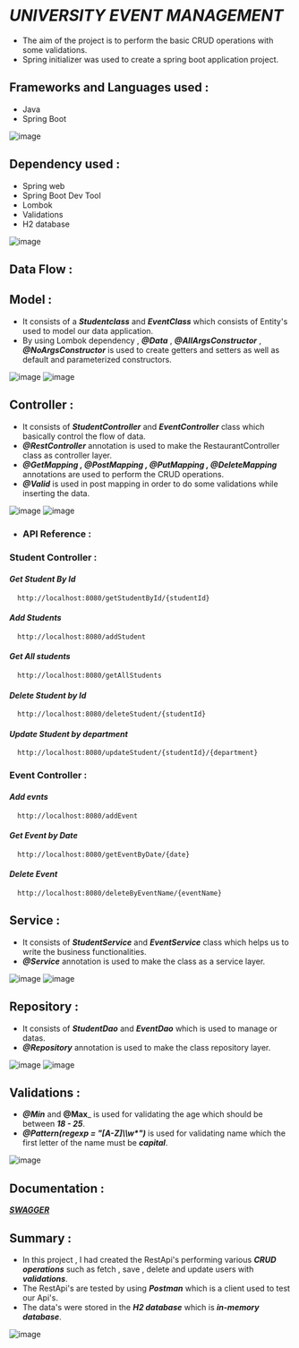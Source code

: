 
# ***UNIVERSITY EVENT MANAGEMENT***

- The aim of the project is to perform the basic CRUD operations with some validations.
- Spring initializer was used to create a spring boot application project.


## **Frameworks and Languages used :**

- Java
- Spring Boot

![image](https://user-images.githubusercontent.com/112794922/235488269-353d6d3d-f19f-496f-b019-68d1aafa4bb9.png)



## **Dependency used :**

- Spring web
- Spring Boot Dev Tool
- Lombok
- Validations
- H2 database

![image](https://user-images.githubusercontent.com/112794922/235488804-512a46c9-6867-416f-ad30-412fb65fbc4f.png)


## **Data Flow :**

## **Model :** 

- It consists of a  ___Studentclass___ and ___EventClass___ which consists of Entity's used to model our data application.
- By using Lombok dependency , ___@Data___ , ___@AllArgsConstructor___ , ___@NoArgsConstructor___ is used to create getters and setters as well as default and parameterized constructors.

![image](https://user-images.githubusercontent.com/112794922/235488840-8d9e9ede-673a-4c0c-9f94-0d913767887e.png)
![image](https://user-images.githubusercontent.com/112794922/235488848-85d63ed2-6db4-4a31-81d1-4c885c447033.png)


## **Controller :**

- It consists of ___StudentController___ and ___EventController___ class which basically control the flow of data.
- ___@RestController___ annotation is used to make the RestaurantController class as controller layer.
- ___@GetMapping , @PostMapping , @PutMapping , @DeleteMapping___ annotations are used to perform the CRUD operations.
- ___@Valid___ is used in post mapping in order to do some validations while inserting the data.

![image](https://user-images.githubusercontent.com/112794922/235489197-8a64c796-b17d-4454-9829-cdd2db76faf6.png)
![image](https://user-images.githubusercontent.com/112794922/235489205-c654c3a9-61b3-451b-b955-5a986e1de8c0.png)





- ### **API Reference :**

### **Student Controller :**

#### ***Get Student By Id***

```http
  http://localhost:8080/getStudentById/{studentId}
```

#### ***Add Students***

```http
  http://localhost:8080/addStudent
```

#### ***Get All students***

```http
  http://localhost:8080/getAllStudents
```

#### ***Delete Student by Id***

```http
  http://localhost:8080/deleteStudent/{studentId}
```

#### ***Update Student by department***

```http
  http://localhost:8080/updateStudent/{studentId}/{department}
```

### **Event Controller :**

#### ***Add evnts***

```http
  http://localhost:8080/addEvent
```

#### ***Get Event by Date***

```http
  http://localhost:8080/getEventByDate/{date}
```

#### ***Delete Event***

```http
  http://localhost:8080/deleteByEventName/{eventName}
```

## **Service :** 

- It consists of ___StudentService___ and ___EventService___ class which helps us to write the business functionalities.
- ___@Service___ annotation is used to make the class as a service layer.

![image](https://user-images.githubusercontent.com/112794922/235489415-1f5b39f4-864e-4868-a98e-4c02532c03ea.png)
![image](https://user-images.githubusercontent.com/112794922/235489416-021509b7-eef4-41e8-ae38-1542810f4958.png)


## **Repository :**

- It consists of ___StudentDao___ and ___EventDao___ which is used to manage or datas.
- ___@Repository___ annotation is used to make the class repository layer.

![image](https://user-images.githubusercontent.com/112794922/235489727-e4cf2197-07aa-4b65-b0a1-d87114718c78.png)
![image](https://user-images.githubusercontent.com/112794922/235489743-cba739b8-c0b5-47b1-8636-f0e19ec2d7cd.png)


## **Validations :** 
- ___@Min___ and __@Max___ is used for validating the age which should be between ___18 - 25___.
- ___@Pattern(regexp = "[A-Z]\\\\w*")___ is used for validating name which the first letter of the name must be ___capital___.

![image](https://user-images.githubusercontent.com/112794922/235489770-0609a5b2-79c0-4d0a-96fc-0a9bfecc92a3.png)



## **Documentation :**

***[SWAGGER](http://localhost:8080/swagger-ui/index.html#/)***


## **Summary :**

- In this project , I had created the RestApi's performing various ___CRUD operations___ such as fetch , save , delete and update users with ___validations___.
- The RestApi's are tested by using ___Postman___ which is a client used to test our Api's.
- The data's were stored in the ___H2 database___ which is ___in-memory database___.

![image](https://user-images.githubusercontent.com/112794922/235491885-58a0e058-fc5a-455a-a50d-f65e1e39c09d.png)


